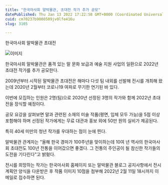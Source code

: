 ```yaml
---
title: "한국마사회 말박물관, 초대전 작가 추가 공모"
datePublished: Thu Jan 13 2022 17:22:58 GMT+0000 (Coordinated Universal Time)
cuid: cm70237b9000509jv0lfe416u
slug: 3105

---
```



한국마사회 말박물관 초대전

![이미지](https://cdn.hashnode.com/res/hashnode/image/upload/v1739252593915/6d3f3f2c-d732-4265-868b-146d995adcf8.jpeg)

한국마사회 말박물관은 품격 있는 말 문화 보급과 예술 지원 사업의 일환으로 2022년 초대전 작가를 추가 공모한다.

2009년부터 시작된 말박물관 초대전은 해마다 다섯 팀 내외를 선발해 전시를 개최해 왔는데 2020년 2월부터 코로나19 여파로 무기한 연기된 바 있다.

이번에 모집하는 인원은 2명(팀)으로 2020년 선정된 3명의 작가와 함께 2022년 초대전을 장식할 예정이다.

공모 요강을 살펴보면 말과 관련된 소재의 미술 작품(평면, 입체 모두 가능)을 5점 이상 포함해야 하며 선정된 작가에게는 무료 대관과 홍보 외에 50만 원의 실비가 제공된다.

특히 40세 미만의 청년 작가를 우대하는 점이 눈에 띈다.

말박물관 관계자는 "올해 한국 경마가 100주년을 맞이하는데 10여 년 역사의 한국마사회 초대전도 100년 전통을 이어갔으면 좋겠다. 그 전통의 주인공이 될 참신한 작가들의 도전을 기다린다"고 밝혔다.

전시를 희망하는 작가는 한국마사회 홈페이지 또는 말박물관 블로그 공지사항에서 전시계획안 양식을 다운받은 후 작품 이미지 10점을 첨부해 2022년 2월 11일 18시까지 이메일로 접수하면 된다.